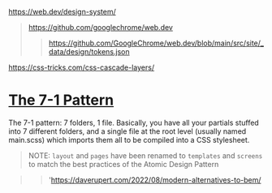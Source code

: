 https://web.dev/design-system/
> https://github.com/googlechrome/web.dev
> > https://github.com/GoogleChrome/web.dev/blob/main/src/site/_data/design/tokens.json

https://css-tricks.com/css-cascade-layers/

# [The 7-1 Pattern](https://sass-guidelin.es/#the-7-1-pattern)

The 7-1 pattern: 7 folders, 1 file. Basically, you have all your partials stuffed into 7 different folders, and a single file at the root level (usually named main.scss) which imports them all to be compiled into a CSS stylesheet.

> NOTE: `layout` and `pages` have been renamed to `templates` and `screens` to match the best practices of the Atomic Design Pattern

> > 'https://daverupert.com/2022/08/modern-alternatives-to-bem/